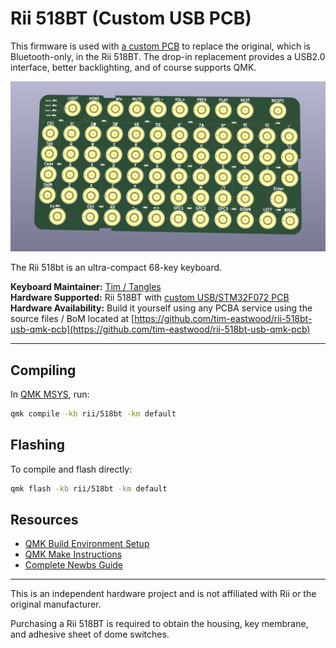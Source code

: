 Rii 518BT (Custom USB PCB)
===

This firmware is used with [a custom PCB](https://github.com/tim-eastwood/rii-518bt-usb-qmk-pcb) to replace the original, which is Bluetooth-only, in the Rii 518BT. The drop-in replacement provides a USB2.0 interface, better backlighting, and of course supports QMK.

![Rii 518BT](https://raw.githubusercontent.com/tim-eastwood/rii-518bt-usb-qmk-pcb/main/pics/1.png)

The Rii 518bt is an ultra-compact 68-key keyboard.

**Keyboard Maintainer:** [Tim / Tangles](https://github.com/tim-eastwood/QMK-rii-518bt-usb)  
**Hardware Supported:** Rii 518BT with [custom USB/STM32F072 PCB](https://github.com/tim-eastwood/rii-518bt-usb-qmk-pcb)
**Hardware Availability:** Build it yourself using any PCBA service using the source files / BoM located at [https://github.com/tim-eastwood/rii-518bt-usb-qmk-pcb](https://github.com/tim-eastwood/rii-518bt-usb-qmk-pcb)

---

## Compiling

In [QMK MSYS](https://docs.qmk.fm/newbs_getting_started#set-up-your-environment), run:

```sh
qmk compile -kb rii/518bt -km default
```

## Flashing

To compile and flash directly:

```sh
qmk flash -kb rii/518bt -km default
```

## Resources

- [QMK Build Environment Setup](https://docs.qmk.fm/#/getting_started_build_tools)
- [QMK Make Instructions](https://docs.qmk.fm/#/getting_started_make_guide)
- [Complete Newbs Guide](https://docs.qmk.fm/#/newbs)

---

This is an independent hardware project and is not affiliated with Rii or the original manufacturer.

Purchasing a Rii 518BT is required to obtain the housing, key membrane, and adhesive sheet of dome switches.
